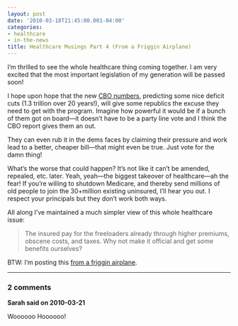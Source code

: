 ```yaml
---
layout: post
date: '2010-03-18T21:45:00.001-04:00'
categories:
- healthcare
- in-the-news
title: Healthcare Musings Part 4 (From a Friggin Airplane)
---
```


I’m thrilled to see the whole healthcare thing coming together. I am very excited that the most important legislation of my generation will be passed soon!

I hope upon hope that the new [CBO numbers](http://www.reuters.com/article/idUSTRE61O4NV20100319), predicting some nice deficit cuts (1.3 trillion over 20 years!), will give some republics the excuse they need to get with the program. Imagine how powerful it would be if a bunch of them got on board—it doesn’t have to be a party line vote and I think the CBO report gives them an out. 

They can even rub it in the dems faces by claiming their pressure and work lead to a better, cheaper bill—that might even be true. Just vote for the damn thing!

What’s the worse that could happen? It’s not like it can’t be amended, repealed, etc. later. Yeah, yeah—the biggest takeover of healthcare—ah the fear! If you’re willing to shutdown Medicare, and thereby send millions of old people to join the 30+million existing uninsured, I’ll hear you out. I respect your principals but they don’t work both ways.

All along I’ve maintained a much simpler view of this whole healthcare issue:

> The insured pay for the freeloaders already through higher premiums, obscene costs, and taxes. Why not make it official and get some benefits ourselves?

BTW: I’m posting this [from a friggin airplane](http://twitter.com/mharen/status/10699650341).

---

### 2 comments

**Sarah said on 2010-03-21**

Woooooo Hoooooo!
